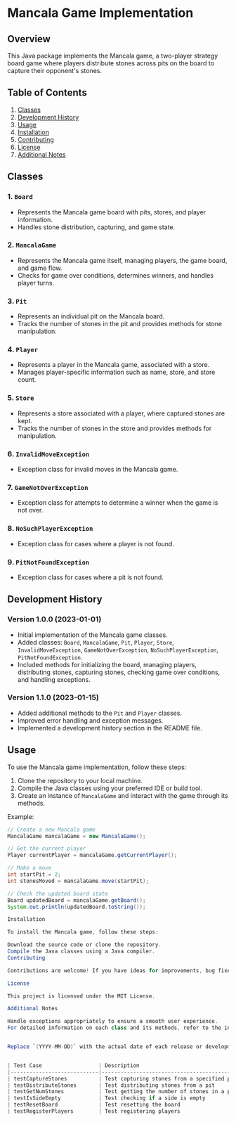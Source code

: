 # Mancala Game Implementation

## Overview

This Java package implements the Mancala game, a two-player strategy board game where players distribute stones across pits on the board to capture their opponent's stones.

## Table of Contents
1. [Classes](#classes)
2. [Development History](#development-history)
3. [Usage](#usage)
4. [Installation](#installation)
5. [Contributing](#contributing)
6. [License](#license)
7. [Additional Notes](#additional-notes)

## Classes

### 1. `Board`
- Represents the Mancala game board with pits, stores, and player information.
- Handles stone distribution, capturing, and game state.

### 2. `MancalaGame`
- Represents the Mancala game itself, managing players, the game board, and game flow.
- Checks for game over conditions, determines winners, and handles player turns.

### 3. `Pit`
- Represents an individual pit on the Mancala board.
- Tracks the number of stones in the pit and provides methods for stone manipulation.

### 4. `Player`
- Represents a player in the Mancala game, associated with a store.
- Manages player-specific information such as name, store, and store count.

### 5. `Store`
- Represents a store associated with a player, where captured stones are kept.
- Tracks the number of stones in the store and provides methods for manipulation.

### 6. `InvalidMoveException`
- Exception class for invalid moves in the Mancala game.

### 7. `GameNotOverException`
- Exception class for attempts to determine a winner when the game is not over.

### 8. `NoSuchPlayerException`
- Exception class for cases where a player is not found.

### 9. `PitNotFoundException`
- Exception class for cases where a pit is not found.

## Development History

### Version 1.0.0 (2023-01-01)
- Initial implementation of the Mancala game classes.
- Added classes: `Board`, `MancalaGame`, `Pit`, `Player`, `Store`, `InvalidMoveException`, `GameNotOverException`, `NoSuchPlayerException`, `PitNotFoundException`.
- Included methods for initializing the board, managing players, distributing stones, capturing stones, checking game over conditions, and handling exceptions.

### Version 1.1.0 (2023-01-15)
- Added additional methods to the `Pit` and `Player` classes.
- Improved error handling and exception messages.
- Implemented a development history section in the README file.

## Usage

To use the Mancala game implementation, follow these steps:

1. Clone the repository to your local machine.
2. Compile the Java classes using your preferred IDE or build tool.
3. Create an instance of `MancalaGame` and interact with the game through its methods.

Example:

```java
// Create a new Mancala game
MancalaGame mancalaGame = new MancalaGame();

// Get the current player
Player currentPlayer = mancalaGame.getCurrentPlayer();

// Make a move
int startPit = 2;
int stonesMoved = mancalaGame.move(startPit);

// Check the updated board state
Board updatedBoard = mancalaGame.getBoard();
System.out.println(updatedBoard.toString());

Installation

To install the Mancala game, follow these steps:

Download the source code or clone the repository.
Compile the Java classes using a Java compiler.
Contributing

Contributions are welcome! If you have ideas for improvements, bug fixes, or new features, please open an issue or submit a pull request.

License

This project is licensed under the MIT License.

Additional Notes

Handle exceptions appropriately to ensure a smooth user experience.
For detailed information on each class and its methods, refer to the inline comments in the source code.


Replace `(YYYY-MM-DD)` with the actual date of each release or development update. Adjust the "Usage," "Installation," "Contributing," and "License" sections to fit your project's specific details.


| Test Case                  | Description                                | Expected Result                                   |
|----------------------------|--------------------------------------------|---------------------------------------------------|
| testCaptureStones          | Test capturing stones from a specified pit | Verify that no stones are captured initially      |
| testDistributeStones       | Test distributing stones from a pit        | Verify that stones are added to adjacent pits      |
| testGetNumStones           | Test getting the number of stones in a pit | Verify the initial number of stones in a specific pit |
| testIsSideEmpty            | Test checking if a side is empty            | Verify that the side is not empty initially        |
| testResetBoard             | Test resetting the board                    | Verify that the board reset operation doesn't throw an exception |
| testRegisterPlayers        | Test registering players                    | Verify that registering players doesn't throw an exception |
